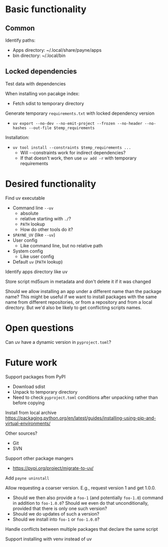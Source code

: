 # Basic functionality

## Common

Identify paths:
  * Apps directory: ~/.local/share/payne/apps
  * bin directory: ~/.local/bin


## Locked dependencies

Test data with dependencies

When installing von pacakge index:
  * Fetch sdist to temporary directory

Generate temporary `requirements.txt` with  locked dependency version
  * `uv export --no-dev --no-emit-project --frozen --no-header --no-hashes --out-file $temp_requirements`

Installation:
  * `uv tool install --constraints $temp_requirements ...`
    * Will --constraints work for indirect dependencies?
    * If that doesn't work, then use `uv add -r` with temporary requirements



# Desired functionality

Find uv executable
  * Command line `--uv`
    * absolute
    * relative starting with `./`?
    * `PATH` lookup
    * How do other tools do it?
  * `$PAYNE_UV` (like `--uv`)
  * User config
    * Like command line, but no relative path
  * System config
    * Like user config
  * Default `uv` (`PATH` lookup)

Identify apps directory like uv

Store script md5sum in metadata and don't delete it if it was changed

Should we allow installing an app under a different name than the package name?
This might be useful if we want to install packages with the same name from
different repositories, or from a repository and from a local directory. But
we'd also be likely to get conflicting scripts names.


# Open questions

Can uv have a dynamic version in `pyproject.toml`? 


# Future work

Support packages from PyPI
  * Download sdist
  * Unpack to temporary directory
  * Need to check `pyproject.toml` conditions after unpacking rather than before
    copying

Install from local archive
https://packaging.python.org/en/latest/guides/installing-using-pip-and-virtual-environments/

Other sources?
  * Git
  * SVN

Support other package mangers
  * https://pypi.org/project/migrate-to-uv/

Add `payne uninstall`

Allow requesting a coarser version. E.g., request version 1 and get 1.0.0.
  * Should we then also provide a `foo-1` (and potentially `foo-1.0`) command in
    addition to `foo-1.0.0`? Should we even do that unconditionally, provided
    that there is only one such version?
  * Should we do updates of such a version?
  * Should we install into `foo-1` or `foo-1.0.0`?

Handle conflicts between multiple packages that declare the same script

Support installing with venv instead of uv
